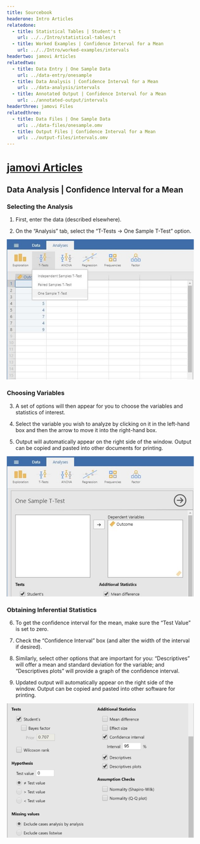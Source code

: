 ```yaml
---
title: Sourcebook
headerone: Intro Articles
relatedone:
  - title: Statistical Tables | Student's t
    url: ../../Intro/statistical-tables/t
  - title: Worked Examples | Confidence Interval for a Mean
    url: ../../Intro/worked-examples/intervals
headertwo: jamovi Articles
relatedtwo:
  - title: Data Entry | One Sample Data
    url: ../data-entry/onesample
  - title: Data Analysis | Confidence Interval for a Mean
    url: ../data-analysis/intervals
  - title: Annotated Output | Confidence Interval for a Mean
    url: ../annotated-output/intervals
headerthree: jamovi Files
relatedthree:
  - title: Data Files | One Sample Data
    url: ../data-files/onesample.omv
  - title: Output Files | Confidence Interval for a Mean
    url: ../output-files/intervals.omv
---
```


# [jamovi Articles](../index.md)
## Data Analysis | Confidence Interval for a Mean

### Selecting the Analysis

1. First, enter the data (described elsewhere). 

2. On the “Analysis” tab, select the “T-Tests -> One Sample T-Test” option. 

<p align="center"><kbd><img src="intervals1.png"></kbd></p>

### Choosing Variables

3. A set of options will then appear for you to choose the variables and statistics of interest.

4. Select the variable you wish to analyze by clicking on it in the left-hand box and then the arrow to move it into the right-hand box. 

5. Output will automatically appear on the right side of the window. Output can be copied and pasted into other documents for printing.

<p align="center"><kbd><img src="intervals2.png"></kbd></p>

### Obtaining Inferential Statistics

6. To get the confidence interval for the mean, make sure the “Test Value” is set to zero.

7. Check the “Confidence Interval” box (and alter the width of the interval if desired). 

8. Similarly, select other options that are important for you: “Descriptives” will offer a mean and standard deviation for the variable; and “Descriptives plots” will provide a graph of the confidence interval.

9. Updated output will automatically appear on the right side of the window. Output can be copied and pasted into other software for printing.

<p align="center"><kbd><img src="intervals3.png"></kbd></p>
